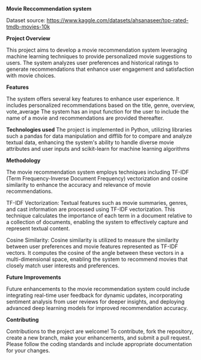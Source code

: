**Movie Reccommendation system**

Dataset source: https://www.kaggle.com/datasets/ahsanaseer/top-rated-tmdb-movies-10k

**Project Overview**

This project aims to develop a movie recommendation system leveraging machine learning techniques to provide personalized movie suggestions to users. 
The system analyzes user preferences and historical ratings to generate recommendations that enhance user engagement and satisfaction with movie choices.

**Features**

The system offers several key features to enhance user experience. 
It includes personalized recommendations based on the title, genre, overview, vote_average
The system has an input function for the user to include the name of a movie and recommendations are provided thereafter.

**Technologies used**
The project is implemented in Python, utilizing libraries such a pandas for data manipulation and difflib for to compare and analyze textual data, enhancing the system's ability to handle diverse movie attributes and user inputs 
and scikit-learn for machine learning algorithms

**Methodology**

The movie recommendation system employs techniques including TF-IDF (Term Frequency-Inverse Document Frequency) vectorization and cosine similarity to enhance the accuracy and relevance of movie recommendations.

TF-IDF Vectorization: Textual features such as movie summaries, genres, and cast information are processed using TF-IDF vectorization. This technique calculates the importance of each term in a document relative to a collection of documents, enabling the system to effectively capture and represent textual content.

Cosine Similarity: Cosine similarity is utilized to measure the similarity between user preferences and movie features represented as TF-IDF vectors. It computes the cosine of the angle between these vectors in a multi-dimensional space, enabling the system to recommend movies that closely match user interests and preferences.

**Future Improvements**

Future enhancements to the movie recommendation system could include integrating real-time user feedback for dynamic updates, incorporating sentiment analysis from user reviews for deeper insights, and deploying advanced deep learning models for improved recommendation accuracy.

**Contributing**

Contributions to the project are welcome! To contribute, fork the repository, create a new branch, make your enhancements, and submit a pull request. Please follow the coding standards and include appropriate documentation for your changes.




